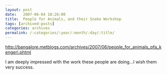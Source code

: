 ```yaml
---
layout: post
date:	2007-06-04 18:26:00
title:  People for Animals, and their Snake Workshop
tags: [archived-posts]
categories: archives
permalink: /:categories/:year/:month/:day/:title/
---
```

http://bangalore.metblogs.com/archives/2007/06/people_for_animals_pfa_kengeri.phtml

I am deeply impressed with the work these people are doing...I wish them very success.
